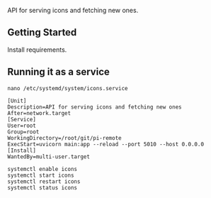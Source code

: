 API for serving icons and fetching new ones.

## Getting Started

Install requirements.

## Running it as a service

```
nano /etc/systemd/system/icons.service
```

```
[Unit]
Description=API for serving icons and fetching new ones
After=network.target
[Service]
User=root
Group=root
WorkingDirectory=/root/git/pi-remote
ExecStart=uvicorn main:app --reload --port 5010 --host 0.0.0.0
[Install]
WantedBy=multi-user.target
```

```
systemctl enable icons
systemctl start icons
systemctl restart icons
systemctl status icons
```